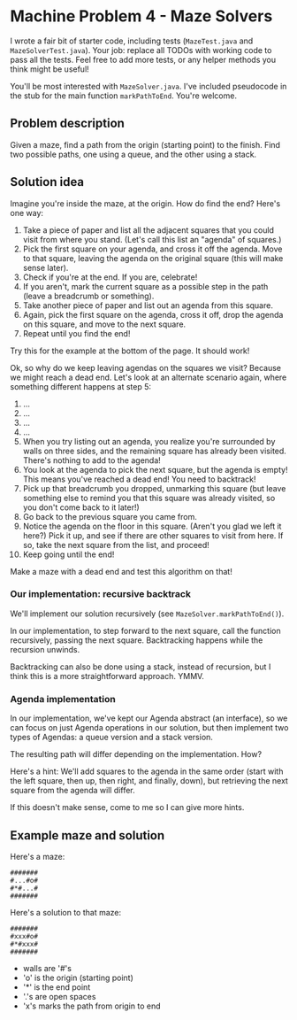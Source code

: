 # Machine Problem 4 - Maze Solvers

I wrote a fair bit of starter code, including tests (`MazeTest.java` and `MazeSolverTest.java`). Your job: replace all TODOs with working code to pass all the tests. Feel free to add more tests, or any helper methods you think might be useful!

You'll be most interested with `MazeSolver.java`. I've included pseudocode in the stub for the main function `markPathToEnd`. You're welcome.

## Problem description

Given a maze, find a path from the origin (starting point) to the finish. Find two possible paths, one using a queue, and the other using a stack.

## Solution idea

Imagine you're inside the maze, at the origin. How do find the end? Here's one way:

1. Take a piece of paper and list all the adjacent squares that you could visit from where you stand. (Let's call this list an "agenda" of squares.)
2. Pick the first square on your agenda, and cross it off the agenda. Move to that square, leaving the agenda on the original square (this will make sense later).
3. Check if you're at the end. If you are, celebrate!
4. If you aren't, mark the current square as a possible step in the path (leave a breadcrumb or something).
5. Take another piece of paper and list out an agenda from this square.
6. Again, pick the first square on the agenda, cross it off, drop the agenda on this square, and move to the next square.
7. Repeat until you find the end!

Try this for the example at the bottom of the page. It should work!

Ok, so why do we keep leaving agendas on the squares we visit? Because we might reach a dead end. Let's look at an alternate scenario again, where something different happens at step 5:

1. ...
2. ...
3. ...
4. ...
5. When you try listing out an agenda, you realize you're surrounded by walls on three sides, and the remaining square has already been visited. There's nothing to add to the agenda!
6. You look at the agenda to pick the next square, but the agenda is empty! This means you've reached a dead end! You need to backtrack!
7. Pick up that breadcrumb you dropped, unmarking this square (but leave something else to remind you that this square was already visited, so you don't come back to it later!)
8. Go back to the previous square you came from.
9. Notice the agenda on the floor in this square. (Aren't you glad we left it here?) Pick it up, and see if there are other squares to visit from here. If so, take the next square from the list, and proceed!
10. Keep going until the end!

Make a maze with a dead end and test this algorithm on that!

### Our implementation: recursive backtrack

We'll implement our solution recursively (see `MazeSolver.markPathToEnd()`).

In our implementation, to step forward to the next square, call the function recursively, passing the next square. Backtracking happens while the recursion unwinds.

Backtracking can also be done using a stack, instead of recursion, but I think this is a more straightforward approach. YMMV.

### Agenda implementation

In our implementation, we've kept our Agenda abstract (an interface), so we can focus on just Agenda operations in our solution, but then implement two types of Agendas: a queue version and a stack version.

The resulting path will differ depending on the implementation. How? 

Here's a hint: We'll add squares to the agenda in the same order (start with the left square, then up, then right, and finally, down), but retrieving the next square from the agenda will differ.

If this doesn't make sense, come to me so I can give more hints.

## Example maze and solution

Here's a maze:

```
#######
#...#o#
#*#...#
#######
```

Here's a solution to that maze:

```
#######
#xxx#o#
#*#xxx#
#######
```

- walls are '#'s
- 'o' is the origin (starting point)
- '*' is the end point
- '.'s are open spaces
- 'x's marks the path from origin to end


